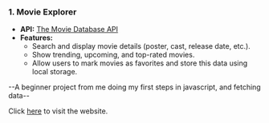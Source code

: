 ### 1. **Movie Explorer**

- **API:** [The Movie Database API](https://www.themoviedb.org/documentation/api)
- **Features:**
  - Search and display movie details (poster, cast, release date, etc.).
  - Show trending, upcoming, and top-rated movies.
  - Allow users to mark movies as favorites and store this data using local storage.

--A beginner project from me doing my first steps in javascript, and fetching data--

Click [here](https://kostasbzn.github.io/Movie_explorer_beginnerEdition/) to visit the website.
